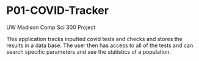# P01-COVID-Tracker
UW Madison Comp Sci 300 Project

This application tracks inputted covid tests and checks and stores the results in a data base. The user then has access to all of the tests and can search
specific parameters and see the statistics of a population.
